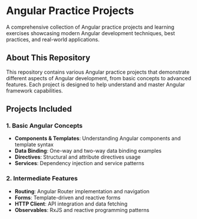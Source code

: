 #  Angular Practice Projects

A comprehensive collection of Angular practice projects and learning exercises showcasing modern Angular development techniques, best practices, and real-world applications.


##  About This Repository

This repository contains various Angular practice projects that demonstrate different aspects of Angular development, from basic concepts to advanced features. Each project is designed to help understand and master Angular framework capabilities.

##  Projects Included

### 1. **Basic Angular Concepts**
- **Components & Templates**: Understanding Angular components and template syntax
- **Data Binding**: One-way and two-way data binding examples
- **Directives**: Structural and attribute directives usage
- **Services**: Dependency injection and service patterns

### 2. **Intermediate Features**
- **Routing**: Angular Router implementation and navigation
- **Forms**: Template-driven and reactive forms
- **HTTP Client**: API integration and data fetching
- **Observables**: RxJS and reactive programming patterns
